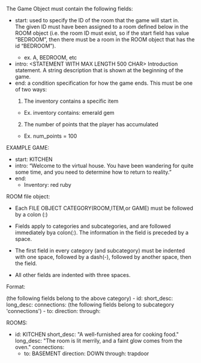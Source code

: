 The Game Object must contain the following fields:
 - start: <ROOM IDENTIFIER> used to specify the ID of the room that the game will start in.   
   The given ID must have been assigned to a room defined below in the ROOM 
   object (i.e. the room ID must exist, so if the start field has value 
   “BEDROOM”, then there must be a room in the ROOM object that has the id “BEDROOM”).
    - ex. A, BEDROOM, etc
 - intro: <STATEMENT WITH MAX LENGTH 500 CHAR> Introduction statement. A string description that is shown at the 
   beginning of the game.
 - end: <CONDITION> a condition specification for how the game ends. This must be one of two ways:
   1. The inventory contains a specific item
   - Ex. inventory contains: emerald gem
   2. The number of points that the player has accumulated
   - Ex. num_points = 100


EXAMPLE GAME:
 - start: KITCHEN
 - intro: “Welcome to the virtual house. You have been wandering for quite some time, 
   and you need to determine how to return to reality.”
 - end:
   - Inventory: red ruby

ROOM file object:

- Each FILE OBJECT CATEGORY(ROOM,ITEM,or GAME) must be followed by a colon (:)
- Fields apply to categories and subcategories, and are followed immediately bya colon(:). The information in the field is preceded by a space.
- The first field in every category (and subcategory) must be indented with one
space, followed by a dash(-), followed by another space, then the field.

- All other fields are indented	with three spaces.

Format:

<FILE OBJECT CATEGORY>
(the following fields belong to the above category)
 - id: <UNIQUE ID NAME>
   short_desc: <STRING DESCRIPTION>
   long_desc: <STRING DESCRIPTION>
   connections:
   (the	following fields belong	to subcategory 'connections')
    - to: <ROOM	  ID>
      direction: <CARDINAL DIRECTION>
      through: <OBJECT ID>

ROOMS:
 - id: KITCHEN
   short_desc: "A well-furnished area for cooking food."
   long_desc: "The room is lit merrily, and a faint glow comes from the oven."
   connections:
    - to: BASEMENT
      direction: DOWN
      through: trapdoor